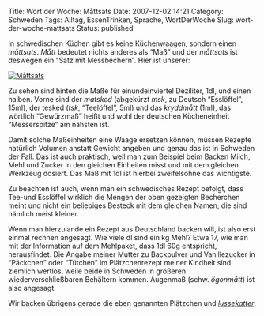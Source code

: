 Title: Wort der Woche: Måttsats
Date: 2007-12-02 14:21
Category: Schweden
Tags: Alltag, EssenTrinken, Sprache, WortDerWoche
Slug: wort-der-woche-mattsats
Status: published

In schwedischen Küchen gibt es keine Küchenwaagen, sondern einen
*måttsats*. *Mått* bedeutet nichts anderes als “Maß” und der *måttsats*
ist deswegen ein “Satz mit Messbechern”. Hier ist unserer:

[![Måttsats](/pic/mattsats_s.jpg "Måttsats")](/pic/mattsats_l.jpg)

Zu sehen sind hinten die Maße für einundeinviertel Deziliter, 1dl, und
einen halben. Vorne sind der *matsked* (abgekürzt *msk*, zu Deutsch
“Esslöffel”, 15ml), der tesked (*tsk*, “Teelöffel”, 5ml) und das
*kryddmått* (1ml), das wörtlich “Gewürzmaß” heißt und wohl der deutschen
Kücheneinheit “Messerspitze” am nähsten ist.

Damit solche Maßeinheiten eine Waage ersetzen können, müssen Rezepte
natürlich Volumen anstatt Gewicht angeben und genau das ist in Schweden
der Fall. Das ist auch praktisch, weil man zum Beispiel beim Backen
Milch, Mehl und Zucker in den gleichen Einheiten misst und mit dem
gleichen Werkzeug dosiert. Das Maß mit 1dl ist hierbei zweifelsohne das
wichtigste.

Zu beachten ist auch, wenn man ein schwedisches Rezept befolgt, dass
Tee-und Esslöffel wirklich die Mengen der oben gezeigten Becherchen
meint und nicht ein beliebiges Besteck mit dem gleichen Namen; die sind
nämlich meist kleiner.

Wenn man hierzulande ein Rezept aus Deutschland backen will, ist also
erst einmal rechnen angesagt. Wie viele dl sind ein kg Mehl? Etwa 17,
wie man mit der Information auf dem Mehlpaket, dass 1dl 60g entspricht,
herausfindet. Die Angabe meiner Mutter zu Backpulver und Vanillezucker
in “Päckchen” oder “Tütchen” im Plätzchenrezept meiner Kindheit sind
ziemlich wertlos, weile beide in Schweden in größeren
wiederverschließbaren Behältern kommen. Augenmaß (schw. *ögonmått*) ist
also angesagt.

Wir backen übrigens gerade die eben genannten Plätzchen und
[*lussekatter*](http://www.fiket.de/2006/12/13/lucia-und-die-katzen/).

